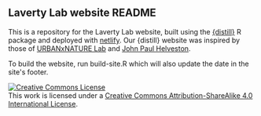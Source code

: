 ## Laverty Lab website README

This is a repository for the Laverty Lab website, built using the [{distill}](https://rstudio.github.io/distill/) R package and deployed with [netlify](https://www.netlify.com/). Our {distill} website was inspired by those of [URBANxNATURE Lab](https://urbanxnaturelab.com/) and [John Paul Helveston](https://www.jhelvy.com/).

To build the website, run build-site.R which will also update the date in the site's footer. 

<a rel="license" href="http://creativecommons.org/licenses/by-sa/4.0/"><img alt="Creative Commons License" style="border-width:0" src="https://i.creativecommons.org/l/by-sa/4.0/88x31.png" /></a><br />This work is licensed under a <a rel="license" href="http://creativecommons.org/licenses/by-sa/4.0/">Creative Commons Attribution-ShareAlike 4.0 International License</a>.
